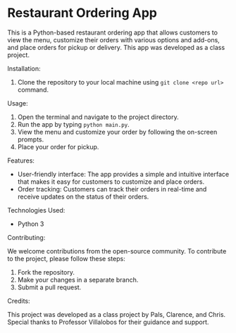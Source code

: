# Restaurant Ordering App

This is a Python-based restaurant ordering app that allows customers to view the menu, customize their orders with various options and add-ons, and place orders for pickup or delivery. This app was developed as a class project.

Installation:

1. Clone the repository to your local machine using `git clone <repo url>` command.


Usage:

1. Open the terminal and navigate to the project directory.
2. Run the app by typing `python main.py`.
3. View the menu and customize your order by following the on-screen prompts.
4. Place your order for pickup.

Features:

- User-friendly interface: The app provides a simple and intuitive interface that makes it easy for customers to customize and place orders.
- Order tracking: Customers can track their orders in real-time and receive updates on the status of their orders.

Technologies Used:

- Python 3

Contributing:

We welcome contributions from the open-source community. To contribute to the project, please follow these steps:

1. Fork the repository.
2. Make your changes in a separate branch.
3. Submit a pull request.

Credits:

This project was developed as a class project by Pals, Clarence, and Chris. Special thanks to Professor Villalobos for their guidance and support.

